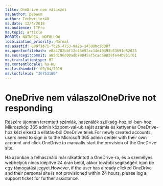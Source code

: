 ```yaml
---
title: OneDrive nem válaszol
ms.author: pebaum
author: Techwriter40
ms.date: 12/4/2018
ms.audience: ITPro
ms.topic: article
ROBOTS: NOINDEX, NOFOLLOW
localization_priority: Normal
ms.assetid: 889f1e71-fc26-4753-9a2b-14508bc5d38f
ms.openlocfilehash: e8a4782bbf12c48e92ac34e40493b53691d82d23
ms.sourcegitcommit: a65d196d00adb70045af5caca9828fe44b951f61
ms.translationtype: MT
ms.contentlocale: hu-HU
ms.lasthandoff: 09/04/2019
ms.locfileid: "36753186"
---
```

# <a name="onedrive-not-responding"></a><span data-ttu-id="5f8ff-102">OneDrive nem válaszol</span><span class="sxs-lookup"><span data-stu-id="5f8ff-102">OneDrive not responding</span></span>

<span data-ttu-id="5f8ff-103">Részére újonnan teremtett számlák, használók szükség-hoz jel-ban-hoz Mikroszkóp 365 admin központ-val-uk saját számla és kettyenés OneDrive-hoz kézi elkezd a ellátás-ból OneDrive telek.</span><span class="sxs-lookup"><span data-stu-id="5f8ff-103">For newly created accounts, users need to sign in to the Microsoft 365 admin center with their own account and click OneDrive to manually start the provision of the OneDrive site.</span></span>
  
<span data-ttu-id="5f8ff-104">Ha azonban a felhasználó már rákattintott a OneDrive-ra, és a személyes webhelyük nincs kiépítve 24 órán belül, akkor további segítségért írjon be egy támogatási jegyet.</span><span class="sxs-lookup"><span data-stu-id="5f8ff-104">However, if the user has already clicked OneDrive and their personal site is not provisioned within 24 hours, please log a support ticket for further assistance.</span></span>
  

